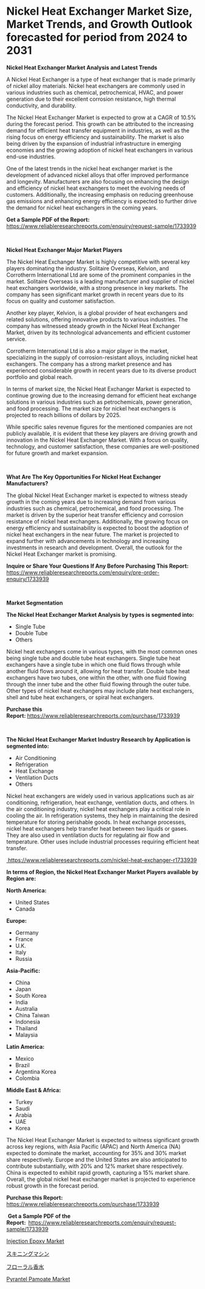<p><h1>Nickel Heat Exchanger Market Size, Market Trends, and Growth Outlook forecasted for period from 2024 to 2031</h1></p><p><strong>Nickel Heat Exchanger Market Analysis and Latest Trends</strong></p>
<p><p>A Nickel Heat Exchanger is a type of heat exchanger that is made primarily of nickel alloy materials. Nickel heat exchangers are commonly used in various industries such as chemical, petrochemical, HVAC, and power generation due to their excellent corrosion resistance, high thermal conductivity, and durability.</p><p>The Nickel Heat Exchanger Market is expected to grow at a CAGR of 10.5% during the forecast period. This growth can be attributed to the increasing demand for efficient heat transfer equipment in industries, as well as the rising focus on energy efficiency and sustainability. The market is also being driven by the expansion of industrial infrastructure in emerging economies and the growing adoption of nickel heat exchangers in various end-use industries.</p><p>One of the latest trends in the nickel heat exchanger market is the development of advanced nickel alloys that offer improved performance and longevity. Manufacturers are also focusing on enhancing the design and efficiency of nickel heat exchangers to meet the evolving needs of customers. Additionally, the increasing emphasis on reducing greenhouse gas emissions and enhancing energy efficiency is expected to further drive the demand for nickel heat exchangers in the coming years.</p></p>
<p><strong>Get a Sample PDF of the Report:&nbsp;</strong> <a href="https://www.reliableresearchreports.com/enquiry/request-sample/1733939">https://www.reliableresearchreports.com/enquiry/request-sample/1733939</a></p>
<p>&nbsp;</p>
<p><strong>Nickel Heat Exchanger Major Market Players</strong></p>
<p><p>The Nickel Heat Exchanger Market is highly competitive with several key players dominating the industry. Solitaire Overseas, Kelvion, and Corrotherm International Ltd are some of the prominent companies in the market. Solitaire Overseas is a leading manufacturer and supplier of nickel heat exchangers worldwide, with a strong presence in key markets. The company has seen significant market growth in recent years due to its focus on quality and customer satisfaction.</p><p>Another key player, Kelvion, is a global provider of heat exchangers and related solutions, offering innovative products to various industries. The company has witnessed steady growth in the Nickel Heat Exchanger Market, driven by its technological advancements and efficient customer service.</p><p>Corrotherm International Ltd is also a major player in the market, specializing in the supply of corrosion-resistant alloys, including nickel heat exchangers. The company has a strong market presence and has experienced considerable growth in recent years due to its diverse product portfolio and global reach.</p><p>In terms of market size, the Nickel Heat Exchanger Market is expected to continue growing due to the increasing demand for efficient heat exchange solutions in various industries such as petrochemicals, power generation, and food processing. The market size for nickel heat exchangers is projected to reach billions of dollars by 2025.</p><p>While specific sales revenue figures for the mentioned companies are not publicly available, it is evident that these key players are driving growth and innovation in the Nickel Heat Exchanger Market. With a focus on quality, technology, and customer satisfaction, these companies are well-positioned for future growth and market expansion.</p></p>
<p>&nbsp;</p>
<p><strong>What Are The Key Opportunities For Nickel Heat Exchanger Manufacturers?</strong></p>
<p><p>The global Nickel Heat Exchanger market is expected to witness steady growth in the coming years due to increasing demand from various industries such as chemical, petrochemical, and food processing. The market is driven by the superior heat transfer efficiency and corrosion resistance of nickel heat exchangers. Additionally, the growing focus on energy efficiency and sustainability is expected to boost the adoption of nickel heat exchangers in the near future. The market is projected to expand further with advancements in technology and increasing investments in research and development. Overall, the outlook for the Nickel Heat Exchanger market is promising.</p></p>
<p><strong>Inquire or Share Your Questions If Any Before Purchasing This Report:</strong> <a href="https://www.reliableresearchreports.com/enquiry/pre-order-enquiry/1733939">https://www.reliableresearchreports.com/enquiry/pre-order-enquiry/1733939</a></p>
<p>&nbsp;</p>
<p><strong>Market Segmentation</strong></p>
<p><strong>The Nickel Heat Exchanger Market Analysis by types is segmented into:</strong></p>
<p><ul><li>Single Tube</li><li>Double Tube</li><li>Others</li></ul></p>
<p><p>Nickel heat exchangers come in various types, with the most common ones being single tube and double tube heat exchangers. Single tube heat exchangers have a single tube in which one fluid flows through while another fluid flows around it, allowing for heat transfer. Double tube heat exchangers have two tubes, one within the other, with one fluid flowing through the inner tube and the other fluid flowing through the outer tube. Other types of nickel heat exchangers may include plate heat exchangers, shell and tube heat exchangers, or spiral heat exchangers.</p></p>
<p><strong>Purchase this Report:&nbsp;</strong><a href="https://www.reliableresearchreports.com/purchase/1733939">https://www.reliableresearchreports.com/purchase/1733939</a></p>
<p>&nbsp;</p>
<p><strong>The Nickel Heat Exchanger Market Industry Research by Application is segmented into:</strong></p>
<p><ul><li>Air Conditioning</li><li>Refrigeration</li><li>Heat Exchange</li><li>Ventilation Ducts</li><li>Others</li></ul></p>
<p><p>Nickel heat exchangers are widely used in various applications such as air conditioning, refrigeration, heat exchange, ventilation ducts, and others. In the air conditioning industry, nickel heat exchangers play a critical role in cooling the air. In refrigeration systems, they help in maintaining the desired temperature for storing perishable goods. In heat exchange processes, nickel heat exchangers help transfer heat between two liquids or gases. They are also used in ventilation ducts for regulating air flow and temperature. Other uses include industrial processes requiring efficient heat transfer.</p></p>
<p><a href="https://www.reliableresearchreports.com/nickel-heat-exchanger-r1733939">&nbsp;https://www.reliableresearchreports.com/nickel-heat-exchanger-r1733939</a></p>
<p><strong>In terms of Region, the Nickel Heat Exchanger Market Players available by Region are:</strong></p>
<p>
    <p> <strong> North America: </strong>
        <ul>
            <li>United States</li>
            <li>Canada</li>
        </ul>
        </p> 
    <p> <strong> Europe: </strong>
        <ul>
            <li>Germany</li>
            <li>France</li>
            <li>U.K.</li>
            <li>Italy</li>
            <li>Russia</li>
        </ul>
        </p> 
    <p> <strong> Asia-Pacific: </strong>
        <ul>
            <li>China</li>
            <li>Japan</li>
            <li>South Korea</li>
            <li>India</li>
            <li>Australia</li>
            <li>China Taiwan</li>
            <li>Indonesia</li>
            <li>Thailand</li>
            <li>Malaysia</li>
        </ul>
        </p> 
    <p> <strong> Latin America: </strong>
        <ul>
            <li>Mexico</li>
            <li>Brazil</li>
            <li>Argentina Korea</li>
            <li>Colombia</li>
        </ul>
        </p> 
    <p> <strong> Middle East & Africa: </strong>
        <ul>
            <li>Turkey</li>
            <li>Saudi</li>
            <li>Arabia</li>
            <li>UAE</li>
            <li>Korea</li>
        </ul>
    </p>
    </p>
<p><p>The Nickel Heat Exchanger Market is expected to witness significant growth across key regions, with Asia Pacific (APAC) and North America (NA) expected to dominate the market, accounting for 35% and 30% market share respectively. Europe and the United States are also anticipated to contribute substantially, with 20% and 12% market share respectively. China is expected to exhibit rapid growth, capturing a 15% market share. Overall, the global nickel heat exchanger market is projected to experience robust growth in the forecast period.</p></p>
<p><strong>Purchase this Report: </strong><a href="https://www.reliableresearchreports.com/purchase/1733939">https://www.reliableresearchreports.com/purchase/1733939</a></p>
<p>&nbsp;<strong>Get a Sample PDF of the Report:&nbsp;&nbsp;</strong><a href="https://www.reliableresearchreports.com/enquiry/request-sample/1733939">https://www.reliableresearchreports.com/enquiry/request-sample/1733939</a></p>
<p><strong></strong></p>
<p><p><a href="https://www.linkedin.com/pulse/global-injection-epoxy-market-types-applications-major-players-godme?trackingId=v4bjTel8pDd%2Fw7A3LLemmQ%3D%3D">Injection Epoxy Market</a></p><p><a href="https://medium.com/@lawrencewatkins654/%E6%AC%A1%E3%81%AE%E6%96%87%E7%AB%A0%E3%82%92%E6%97%A5%E6%9C%AC%E8%AA%9E%E3%81%AB%E7%BF%BB%E8%A8%B3%E3%81%97%E3%81%A6%E3%81%8F%E3%81%A0%E3%81%95%E3%81%84-2024%E5%B9%B4%E3%81%8B%E3%82%892031%E5%B9%B4%E3%81%AE%E6%9C%9F%E9%96%93%E3%81%AB%E4%BA%88%E6%B8%AC%E3%81%95%E3%82%8C%E3%82%8B%E3%82%B9%E3%82%AD%E3%83%8B%E3%83%B3%E3%82%B0%E3%83%9E%E3%82%B7%E3%83%B3%E5%B8%82%E5%A0%B4%E3%81%AE%E5%88%86%E6%9E%90%E3%81%A8%E8%A6%8F%E6%A8%A1-68d72a13bca7">スキニングマシン</a></p><p><a href="https://medium.com/@samirmayert28/%E3%83%95%E3%83%AD%E3%83%BC%E3%83%A9%E3%83%AB%E3%83%91%E3%83%95%E3%83%A5%E3%83%BC%E3%83%A0%E5%B8%82%E5%A0%B4%E3%81%AE%E8%A6%8F%E6%A8%A1%E3%81%A8%E5%B8%82%E5%A0%B4%E5%8B%95%E5%90%91-%E5%AE%8C%E5%85%A8%E3%81%AA%E7%94%A3%E6%A5%AD%E6%A6%82%E8%A6%81-2024%E5%B9%B4%E3%81%8B%E3%82%892031%E5%B9%B4%E3%81%BE%E3%81%A7-b654e3940a7e">フローラル香水</a></p><p><a href="https://www.linkedin.com/pulse/pyrantel-pamoate-market-comprehensive-report-its-share-esace?trackingId=6LTNS93bbP4gu6jk7S2MUQ%3D%3D">Pyrantel Pamoate Market</a></p></p>